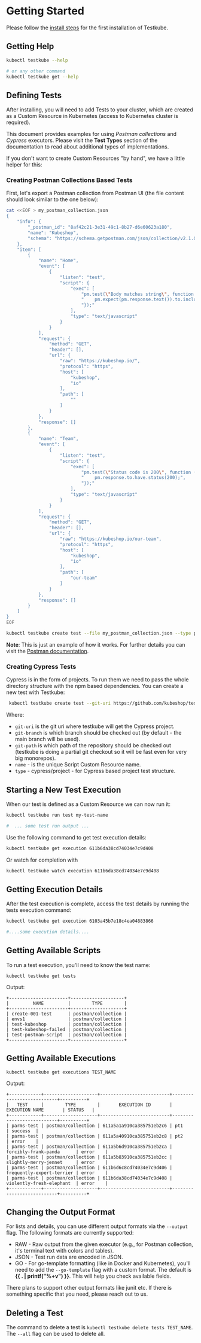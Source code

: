 # Getting Started

Please follow the [install steps](installing.md) for the first installation of Testkube.

## **Getting Help**

```sh
kubectl testkube --help 

# or any other command
kubectl testkube get --help 
```

## **Defining Tests**

After installing, you will need to add Tests to your cluster, which are created as a Custom Resource in Kubernetes
(access to Kubernetes cluster is required).

This document provides examples for using  *Postman collections* and *Cypress* executors. Please visit the **Test Types** section of the documentation to read about additional types of implementations.

If you don't want to create Custom Resources "by hand", we have a little helper for this: 

### **Creating Postman Collections Based Tests**

First, let's export a Postman collection from Postman UI (the file content should look similar to the one below):

```bash
cat <<EOF > my_postman_collection.json
{
	"info": {
		"_postman_id": "8af42c21-3e31-49c1-8b27-d6e60623a180",
		"name": "Kubeshop",
		"schema": "https://schema.getpostman.com/json/collection/v2.1.0/collection.json"
	},
	"item": [
		{
			"name": "Home",
			"event": [
				{
					"listen": "test",
					"script": {
						"exec": [
							"pm.test(\"Body matches string\", function () {",
							"    pm.expect(pm.response.text()).to.include(\"K8s Accelerator\");",
							"});"
						],
						"type": "text/javascript"
					}
				}
			],
			"request": {
				"method": "GET",
				"header": [],
				"url": {
					"raw": "https://kubeshop.io/",
					"protocol": "https",
					"host": [
						"kubeshop",
						"io"
					],
					"path": [
						""
					]
				}
			},
			"response": []
		},
		{
			"name": "Team",
			"event": [
				{
					"listen": "test",
					"script": {
						"exec": [
							"pm.test(\"Status code is 200\", function () {",
							"    pm.response.to.have.status(200);",
							"});"
						],
						"type": "text/javascript"
					}
				}
			],
			"request": {
				"method": "GET",
				"header": [],
				"url": {
					"raw": "https://kubeshop.io/our-team",
					"protocol": "https",
					"host": [
						"kubeshop",
						"io"
					],
					"path": [
						"our-team"
					]
				}
			},
			"response": []
		}
	]
}
EOF
```

```sh
kubectl testkube create test --file my_postman_collection.json --type postman/collection --name my-test-name 
```

**Note**: This is just an example of how it works. For further details you can visit the [Postman documentation](executor-postman.md).

### **Creating Cypress Tests**

Cypress is in the form of projects. To run them we need to pass the whole directory structure with the npm based dependencies. You can create a new test with Testkube:

```sh
 kubectl testkube create test --git-uri https://github.com/kubeshop/testkube-executor-cypress.git --git-branch jacek/feature/git-checkout --git-path examples --name test-name --type cypress/project
```

Where:

- `git-uri` is the git uri where testkube will get the Cypress project.
- `git-branch` is which branch should be checked out (by default - the main branch will be used).
- `git-path` is which path of the repository should be checked out (testkube is doing a partial git checkout so it will be fast even for very big monorepos).
- `name` - is the unique Script Custom Resource name.
- `type` - cypress/project - for Cypress based project test structure.

## **Starting a New Test Execution**

When our test is defined as a Custom Resource we can now run it:

```sh
kubectl testkube run test my-test-name 

#  ... some test run output ...

```
Use the following command to get test execution details:
```sh
kubectl testkube get execution 611b6da38cd74034e7c9d408

```
Or watch for completion with
```sh
kubectl testkube watch execution 611b6da38cd74034e7c9d408

```

## **Getting Execution Details**

After the test execution is complete, access the test details by running the
tests execution command:

```sh
kubectl testkube get execution 6103a45b7e18c4ea04883866

#....some execution details....

```

## **Getting Available Scripts**

To run a test execution, you'll need to know the test name:

```shell
kubectl testkube get tests

```
Output:
```
+----------------------+--------------------+
|         NAME         |        TYPE        |
+----------------------+--------------------+
| create-001-test      | postman/collection |
| envs1                | postman/collection |
| test-kubeshop        | postman/collection |
| test-kubeshop-failed | postman/collection |
| test-postman-script  | postman/collection |
+----------------------+--------------------+

```

## **Getting Available Executions**

```shell
kubectl testkube get executions TEST_NAME
```
Output:
```
+------------+--------------------+--------------------------+---------------------------+----------+
|   TEST     |        TYPE        |       EXECUTION ID       |      EXECUTION NAME       | STATUS   |
+------------+--------------------+--------------------------+---------------------------+----------+
| parms-test | postman/collection | 611a5a1a910ca385751eb2c6 | pt1                       | success  |
| parms-test | postman/collection | 611a5a40910ca385751eb2c8 | pt2                       | error    |
| parms-test | postman/collection | 611a5b6d910ca385751eb2ca | forcibly-frank-panda      | error    |
| parms-test | postman/collection | 611a5b83910ca385751eb2cc | slightly-merry-jennet     | error    |
| parms-test | postman/collection | 611b6d6c8cd74034e7c9d406 | frequently-expert-terrier | error    |
| parms-test | postman/collection | 611b6da38cd74034e7c9d408 | violently-fresh-elephant  | error    |
+------------+--------------------+--------------------------+---------------------------+----------+
```

## **Changing the Output Format**

For lists and details, you can use different output formats via the `--output` flag. The following formats are currently supported:

- RAW - Raw output from the given executor (e.g., for Postman collection, it's terminal text with colors and tables).
- JSON - Test run data are encoded in JSON.
- GO - For go-template formatting (like in Docker and Kubernetes), you'll need to add the `--go-template` flag with a custom format. The default is **{{ . | printf("%+v") }}**. This will help you check available fields.

There plans to support other output formats like junit etc. If there is something specific that you need, please reach out to us.

## **Deleting a Test**

The command to delete a test is `kubectl testkube delete tests TEST_NAME`. The `--all` flag can be used to delete all.
